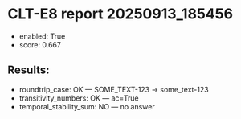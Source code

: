 # CLT-E8 report 20250913_185456
- enabled: True
- score: 0.667
## Results:
- roundtrip_case: OK — SOME_TEXT-123 -> some_text-123
- transitivity_numbers: OK — ac=True
- temporal_stability_sum: NO — no answer
